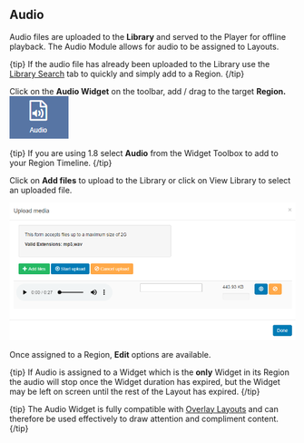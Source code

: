 <!--toc=widgets-->

## Audio 

Audio files are uploaded to the **Library** and served to the Player for offline playback. The Audio Module allows for audio to be assigned to Layouts.

{tip}
If the audio file has already been uploaded to the Library use the [Library Search](layouts_library_search.html) tab to quickly and simply add to a Region.
{/tip}

Click on the **Audio Widget** on the toolbar,  add / drag to the target **Region.** ![Audio Widget](img/v2_media_audio_widget.png)

{tip}
If you are using 1.8 select **Audio** from the Widget Toolbox to add to your Region Timeline.
{/tip}



Click on **Add files** to upload to the Library or click on View Library to select an uploaded file.

![Audio AddFile](img/v2_modules_audio_upload.png)

Once assigned to a Region, **Edit** options are available.

{tip}
If Audio is assigned to a Widget which is the **only** Widget in its Region the audio will stop once the Widget duration has expired, but the Widget may be left on screen until the rest of the Layout has expired.
{/tip}

{tip}
The Audio Widget is fully compatible with [Overlay Layouts](layouts_overlay.html) and can therefore be used effectively to draw attention and compliment content.
{/tip}